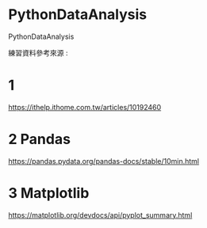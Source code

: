 # PythonDataAnalysis
PythonDataAnalysis

練習資料參考來源 :

# 1
https://ithelp.ithome.com.tw/articles/10192460
# 2 Pandas 
https://pandas.pydata.org/pandas-docs/stable/10min.html
# 3 Matplotlib
https://matplotlib.org/devdocs/api/pyplot_summary.html
